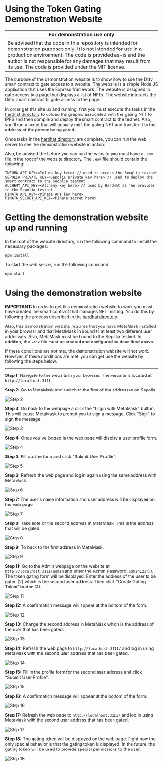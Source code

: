 # Using the Token Gating Demonstration Website

|For demonstration use only|
|---|
|Be advised that the code in this repository is intended for demonstration purposes only.  It is not intended for use in a production environment.  The code is provided as-is and the author is not responsible for any damages that may result from its use.  The code is provided under the MIT license.|

The purpose of the demonstration website is to show how to use the Dilty smart contract to gate access to a website.  The website is a simple Node.JS application that uses the Express framework.  The website is designed to gate access to a page that displays a list of NFTs.  The website interacts the Dilty smart contract to gate access to the page.

In order get this site up and running, first you must execute the tasks in the [hardhat directory](../hardhat) to upload the graphic associated with the gating NFT to IPFS and then compile and deploy the smart contract to the testnet.  Also, you'll run a script that will actually mint the gating NFT and transfer it to the address of the person being gated.

Once tasks in the [hardhat directory](../hardhat) are complete, you can run the web server to see the demonstration website in action.

Also, be advised the before you can run the website you must have a `.env` file in the root of the website directory.  The `.env` file should contain the following:

```env
INFURA_API_KEY=<Infura key here> // used to access the Seoplia testnet
SEPOLIA_PRIVATE_KEY=<Sepolia private key here> // used to deploy the smart contract to the Seoplia testnet
ALCHEMY_API_KEY=<Alchemy key here> // used by HardHat as the provider to the Sepolia testnet
PINATA_API_KEY=<Pinata API key here>
PINATA_SECRET_API_KEY=<Pinata secret here>
```

# Getting the demonstration website up and running

In the root of the website directory, run the following command to install the necessary packages:

```bash
npm install
```

To start the web server, run the following command:

```bash
npm start
```

# Using the demonstration website

**IMPORTANT:** In order to get this demonstration website to work you must have created the smart contract that manages NFT minting. You do this by following the process described in the [hardhat directory](../hardhat).

Also, this demonstration website requires that you have MetaMask installed in your browser and that MetaMask in bound to at least two different user addresses. Also, MetaMask must be bound to the Sepolia testnet. In addition, the `.env` file must be created and configured as described above.

If these conditions are not met, the demonstration website will not work. However, if these conditions are met, you can get use the website by following the steps below.

---

**Step 1:**  Navigate to the website in your browser.  The website is located at `http://localhost:3111`.

**Step 2:**  Go to MetaMask and switch to the first of the addresses on Sepolia.

![Step 2](../errata/webui/tg-01.png)

**Step 3:**  Go back to the webpage a click the "Login with MetaMask" button.  This will cause MetaMask to prompt you to sign a message.  Click "Sign" to sign the message.

![Step 3](../errata/webui/tg-02.png)

**Step 4:**  Once you've logged in the web page will display a user profile form.

![Step 4](../errata/webui/tg-03.png)

**Step 5:** Fill out the form and click "Submit User Profile".

![Step 5](../errata/webui/tg-04a.png)

**Step 6:** Refresh the web page and log in again using the same address with MetaMask.

![Step 6](../errata/webui/tg-05.png)

**Step 7:** The user's name information and user address will be displayed on the web page.

![Step 7](../errata/webui/tg-06.png)

**Step 8:** Take note of the second address in MetaMask.  This is the address that will be gated.

![Step 8](../errata/webui/tg-07.png)

**Step 9:** To back to the first address in MetaMask.

![Step 9](../errata/webui/tg-09.png)

**Step 11:** Go to the Admin webpage on the website at `http://localhost:3111/admin` and enter the Admin Password, `admin123` (1).
The token gating form will be displayed.  Enter the address of the user to be gated (2) which is the second user address. Then click "Create Gating Token" button (3).

![Step 11](../errata/webui/tg-11.png)

**Step 12:** A confirmation message will appear at the bottom of the form.

![Step 12](../errata/webui/tg-12.png)

**Step 13:** Change the second address in MetaMask which is the address of the user that has been gated.

![Step 13](../errata/webui/tg-13.png)

**Step 14:** Refresh the web page to `http://localhost:3111/` and log in using MetaMask with the second user address that has been gated.  

![Step 14](../errata/webui/tg-14.png)

**Step 15:** Fill in the profile form for the second user address and click "Submit User Profile".

![Step 15](../errata/webui/tg-15.png)

**Step 16:** A confirmation message will appear at the bottom of the form.

![Step 16](../errata/webui/tg-16.png)

**Step 17:** Refresh the web page to `http://localhost:3111/` and log in using MetaMask with the second user address that has been gated.

![Step 17](../errata/webui/tg-17.png)

**Step 18:** The gating token will be displayed on the web page. Right now the only special behavior is that the gating token is displayed.  In the future, the gating token will be used to provide special permissions to the user.

![Step 18](../errata/webui/tg-18.png)
